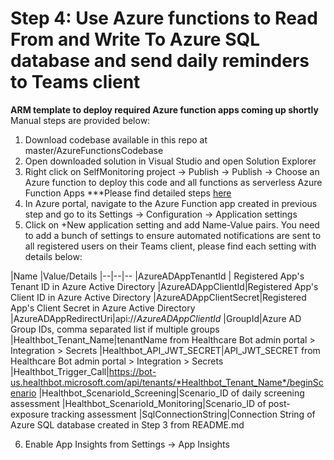 # Step 4: Use Azure functions to Read From and Write To Azure SQL database and send daily reminders to Teams client

**ARM template to deploy required Azure function apps coming up shortly**
Manual steps are provided below:

1. Download codebase available in this repo at master/AzureFunctionsCodebase
2. Open downloaded solution in Visual Studio and open Solution Explorer
3. Right click on SelfMonitoring project -> Publish -> Publish -> Choose an Azure function to deploy this code and all functions as serverless Azure Function Apps 
***Please find detailed steps [here](https://docs.microsoft.com/en-us/azure/azure-functions/functions-develop-vs#publish-to-azure)
4. In Azure portal, navigate to the Azure Function app created in previous step and go to its Settings -> Configuration -> Application settings
5. Click on +New application setting and add Name-Value pairs. You need to add a bunch of settings to ensure automated notifications are sent to all registered users on their Teams client, please find each setting with details below:

|Name  |Value/Details
|--|--|--
|AzureADAppTenantId | Registered App's Tenant ID in Azure Active Directory
|AzureADAppClientId|Registered App's Client ID in Azure Active Directory
|AzureADAppClientSecret|Registered App's Client Secret in Azure Active Directory
|AzureADAppRedirectUri|api://_AzureADAppClientId_
|GroupId|Azure AD Group IDs, comma separated list if multiple groups
|Healthbot_Tenant_Name|tenantName from Healthcare Bot admin portal > Integration > Secrets
|Healthbot_API_JWT_SECRET|API_JWT_SECRET from Healthcare Bot admin portal > Integration > Secrets
|Healthbot_Trigger_Call|https://bot-us.healthbot.microsoft.com/api/tenants/*Healthbot_Tenant_Name*/beginScenario
|Healthbot_ScenarioId_Screening|Scenario_ID of daily screening assessment
|Healthbot_ScenarioId_Monitoring|Scenario_ID of post-exposure tracking assessment
|SqlConnectionString|Connection String of Azure SQL database created in Step 3 from README.md



6. Enable App Insights from Settings -> App Insights
